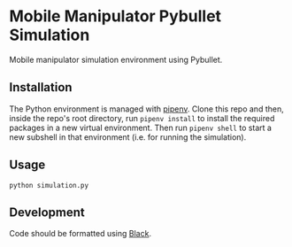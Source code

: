 # Mobile Manipulator Pybullet Simulation

Mobile manipulator simulation environment using Pybullet.

## Installation

The Python environment is managed with
[pipenv](https://pipenv.pypa.io/en/latest/). Clone this repo and then, inside
the repo's root directory, run `pipenv install` to install the required
packages in a new virtual environment. Then run `pipenv shell` to start a new
subshell in that environment (i.e. for running the simulation).

## Usage
```
python simulation.py
```

## Development

Code should be formatted using [Black](https://github.com/psf/black).
